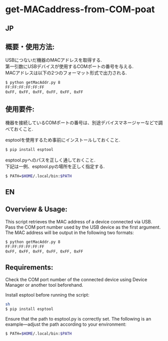 # get-MACaddress-from-COM-poat

## JP

## 概要・使用方法:

USBにつないだ機器のMACアドレスを取得する.  
第一引数にUSBデバイスが使用するCOMポートの番号を与える.  
MACアドレスは以下の2つのフォーマット形式で出力される.

``` sh
$ python getMacAddr.py 8
FF:FF:FF:FF:FF:FF
0xFF, 0xFF, 0xFF, 0xFF, 0xFF, 0xFF
```

## 使用要件:

機器を接続しているCOMポートの番号は、別途デバイスマネージャーなどで調べておくこと.

esptoolを使用するため事前にインストールしておくこと.

``` sh
$ pip install esptool
```

esptool.pyへのパスを正しく通しておくこと.  
下記は一例、esptool.pyの場所を正しく指定する.


``` sh
$ PATH=$HOME/.local/bin:$PATH
```

## EN

## Overview & Usage:

This script retrieves the MAC address of a device connected via USB.  
Pass the COM port number used by the USB device as the first argument.  
The MAC address will be output in the following two formats:

```sh
$ python getMacAddr.py 8
FF:FF:FF:FF:FF:FF
0xFF, 0xFF, 0xFF, 0xFF, 0xFF, 0xFF
```

## Requirements:

Check the COM port number of the connected device using Device Manager or another tool beforehand.

Install esptool before running the script:

```sh
sh
$ pip install esptool
```
Ensure that the path to esptool.py is correctly set.
The following is an example—adjust the path according to your environment:

``` sh
$ PATH=$HOME/.local/bin:$PATH
```


